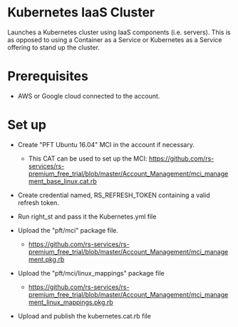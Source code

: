# Kubernetes IaaS Cluster
Launches a Kubernetes cluster using IaaS components (i.e. servers).
This is as opposed to using a Container as a Service or Kubernetes as a Service offering to stand up the cluster.

# Prerequisites
- AWS or Google cloud connected to the account.

# Set up
- Create "PFT Ubuntu 16.04" MCI in the account if necessary.
  - This CAT can be used to set up the MCI: https://github.com/rs-services/rs-premium_free_trial/blob/master/Account_Management/mci_management_base_linux.cat.rb
- Create credential named, RS_REFRESH_TOKEN containing a valid refresh token.
- Run right_st and pass it the Kubernetes.yml file
- Upload the "pft/mci" package file.
  - https://github.com/rs-services/rs-premium_free_trial/blob/master/Account_Management/mci_management.pkg.rb
- Upload the "pft/mci/linux_mappings" package file
  - https://github.com/rs-services/rs-premium_free_trial/blob/master/Account_Management/mci_management_linux_mappings.pkg.rb

- Upload and publish the kubernetes.cat.rb file 